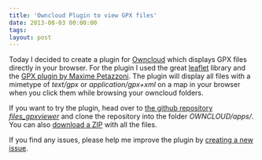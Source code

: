 ```yaml
---
title: 'Owncloud Plugin to view GPX files'
date: 2013-08-03 00:00:00 
tags: 
layout: post
---
```

Today I decided to create a plugin for [Owncloud][0] which displays GPX files directly in your browser. For the plugin I used the great [leaflet][1] library and the [GPX plugin by Maxime Petazzoni][2]. The plugin will display all files with a mimetype of *text/gpx* or *application/gpx+xml* on a map in your browser when you click them while browsing your owncloud folders.

If you want to try the plugin, head over to [the github repository *files_gpxviewer*][3] and clone the repository into the folder *OWNCLOUD/apps/*. You can also [download a ZIP][4] with all the files.

If you find any issues, please help me improve the plugin by [creating a new issue][5].

[0]: http://owncloud.org/
[1]: http://leafletjs.com/
[2]: https://github.com/mpetazzoni/leaflet-gpx
[3]: https://github.com/MoriTanosuke/owncloud_files_gpxviewer
[4]: https://github.com/MoriTanosuke/owncloud_files_gpxviewer/archive/master.zip
[5]: https://github.com/MoriTanosuke/owncloud_files_gpxviewer/issues
